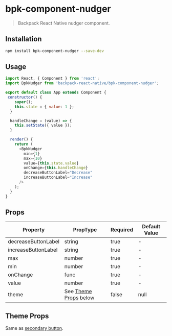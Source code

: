 # bpk-component-nudger

> Backpack React Native nudger component.

## Installation

```sh
npm install bpk-component-nudger --save-dev
```

## Usage

```js
import React, { Component } from 'react';
import BpkNudger from 'backpack-react-native/bpk-component-nudger';

export default class App extends Component {
 constructor() {
    super();
    this.state = { value: 1 };
  }

  handleChange = (value) => {
    this.setState({ value });
  }

  render() {
    return (
      <BpkNudger
        min={1}
        max={10}
        value={this.state.value}
        onChange={this.handleChange}
        decreaseButtonLabel="Decrease"
        increaseButtonLabel="Increase"
      />
    );
  }
}
```

## Props

| Property              | PropType                              | Required | Default Value |
| --------------------- | ------------------------------------- | -------- | ------------- |
| decreaseButtonLabel   | string                                | true     | -             |
| increaseButtonLabel   | string                                | true     | -             |
| max                   | number                                | true     | -             |
| min                   | number                                | true     | -             |
| onChange              | func                                  | true     | -             |
| value                 | number                                | true     | -             |
| theme                 | See [Theme Props](#theme-props) below | false    | null          |

## Theme Props

Same as [secondary button](/components/native/button#theme-props).
